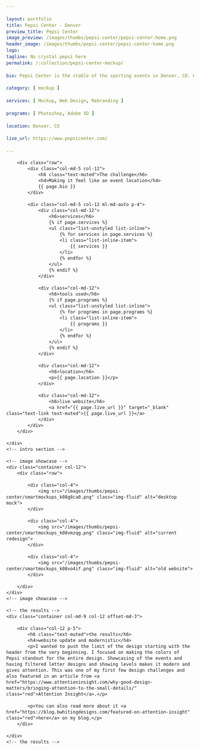 ```yaml
---

layout: portfolio
title: Pepsi Center - Denver
preview_title: Pepsi Center
image_preview: /images/thumbs/pepsi-center/pepsi-center-home.png
header_image: /images/thumbs/pepsi-center/pepsi-center-home.png
logo: 
tagline: No crystal pepsi here
permalink: /:collection/pepsi-center-mockup/

bio: Pepsi Center is the stable of the sporting events in Denver, CO. Home to the Denver Nuggets and many different events, it was in need of an update. The design was a bit stale and looked a bit outdated.

category: [ mockup ]

services: [ Mockup, Web Design, Rebranding ]

programs: [ Photoshop, Adobe XD ]

location: Denver, CO

live_url: https://www.pepsicenter.com/

---
```


<div id="intro">
    <!-- intro -->
    <div class="container col-md-9 col-12 ml-md-auto mr-md-auto p-5">

        <div class="row">
            <div class="col-md-5 col-12">
                <h6 class="text-muted">The challenge</h6>
                <h4>Making it feel like an event location</h4>
                {{ page.bio }}
            </div>

            <div class="col-md-5 col-12 ml-md-auto p-4">
                <div class="col-md-12">
                    <h6>services</h6>
					{% if page.services %}
                    <ul class="list-unstyled list-inline">
						{% for services in page.services %}
                        <li class="list-inline-item">
							{{ services }}
						</li>
						{% endfor %}
                    </ul>
					{% endif %}
                </div>
				
                <div class="col-md-12">
                    <h6>tools used</h6>
					{% if page.programs %}
                    <ul class="list-unstyled list-inline">
						{% for programs in page.programs %}
                        <li class="list-inline-item">
							{{ programs }}
						</li>
						{% endfor %}
                    </ul>
					{% endif %}
                </div>

                <div class="col-md-12">
                    <h6>location</h6>
                    <p>{{ page.location }}</p>
                </div>

                <div class="col-md-12">
                    <h6>live website</h6>
                    <a href="{{ page.live_url }}" target="_blank" class="text-link text-muted">{{ page.live_url }}</a>
                </div>
            </div>
        </div>

    </div>
    <!-- intro section -->

    <!-- image showcase -->
    <div class="container col-12">
        <div class="row">

            <div class="col-4">
                <img src="/images/thumbs/pepsi-center/smartmockups_k08g8ca0.png" class="img-fluid" alt="desktop mock">
            </div>

            <div class="col-4">
                <img src="/images/thumbs/pepsi-center/smartmockups_k08vmzqg.png" class="img-fluid" alt="current redesign">
            </div>

            <div class="col-4">
                <img src="/images/thumbs/pepsi-center/smartmockups_k08vo4if.png" class="img-fluid" alt="old website">
            </div>

        </div>
    </div>
    <!-- image showcase -->

    <!-- the results -->
    <div class="container col-md-9 col-12 offset-md-3">

        <div class="col-12 p-5">
            <h6 class="text-muted">the results</h6>
            <h4>website update and modernistic</h4>
            <p>I wanted to push the limit of the design starting with the header from the very beginning. I focused on making the colors of Pepsi standout for the entire design. Showcasing of the events and having filtered letter designs and showing levels makes it modern and gives attention. This was one of my first few design challenges and also featured in an article from <a href="https://www.attentioninsight.com/why-good-design-matters/bringing-attention-to-the-small-details/" class="red">Attention Insight</a>.</p>
			
			<p>You can also read more about it <a href="https://blog.bwhitingdesigns.com/featured-on-attention-insight" class="red">here</a> on my blog.</p>
        </div>

    </div>
    <!-- the results -->

</div>
